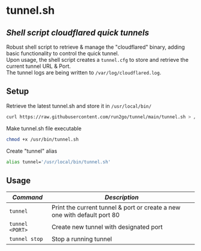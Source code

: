 # tunnel.sh
## _Shell script cloudflared quick tunnels_
Robust shell script to retrieve & manage the "cloudflared" binary, adding basic functionality to control the quick tunnel.<br>
Upon usage, the shell script creates a ```tunnel.cfg``` to store and retrieve the current tunnel URL & Port.<br>
The tunnel logs are being written to ```/var/log/cloudflared.log```.

## Setup
Retrieve the latest tunnel.sh and store it in ```/usr/local/bin/```
```sh
curl https://raw.githubusercontent.com/run2go/tunnel/main/tunnel.sh > /usr/local/bin/tunnel.sh
```

Make tunnel.sh file executable
```sh
chmod +x /usr/bin/tunnel.sh
```

Create "tunnel" alias
```sh
alias tunnel='/usr/local/bin/tunnel.sh'
```

## Usage
| _Command_ | _Description_ |
| ------ | ------ |
| ```tunnel``` | Print the current tunnel & port or create a new one with default port 80 |
| ```tunnel <PORT>``` | Create new tunnel with designated port |
| ```tunnel stop``` | Stop a running tunnel |
